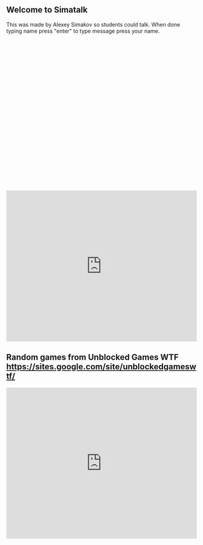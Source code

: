 ## Welcome to Simatalk

This was made by Alexey Simakov so students could talk. When done typing name press "enter" to type message press your name.

<div id="tlkio" data-channel="student-talk" data-theme="theme--minimal" style="width:100%;height:400;"></div><script async src="http://tlk.io/embed.js" type="text/javascript"></script>

<iframe src="https://tlk.io/student-talk" width="100%" height="400" frameborder="0" scrolling="no"></iframe>

## Random games from Unblocked Games WTF https://sites.google.com/site/unblockedgameswtf/
<iframe src="https://sites.google.com/site/unblockedgameswtf/" width="100%" height="400" frameborder="0" scrolling="no"></iframe>
